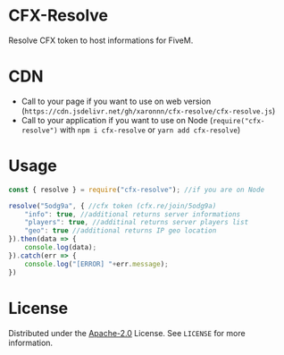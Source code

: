 # CFX-Resolve

Resolve CFX token to host informations for FiveM.

# CDN

-   Call to your page if you want to use on web version (`https://cdn.jsdelivr.net/gh/xaronnn/cfx-resolve/cfx-resolve.js`)
-   Call to your application if you want to use on Node (`require("cfx-resolve")` with `npm i cfx-resolve` or `yarn add cfx-resolve`)

# Usage

```javascript
const { resolve } = require("cfx-resolve"); //if you are on Node 

resolve("5odg9a", { //cfx token (cfx.re/join/5odg9a)
    "info": true, //additional returns server informations
    "players": true, //additinal returns server players list
    "geo": true //additional returns IP geo location
}).then(data => {
    console.log(data);
}).catch(err => {
    console.log("[ERROR] "+err.message);
})
```

# License

Distributed under the [Apache-2.0](https://github.com/xaronnn/cfx-resolve/blob/main/LICENSE) License. See `LICENSE` for more information.
